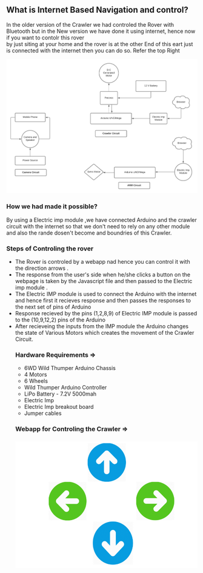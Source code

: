 <h2> What is Internet Based Navigation and control? </h2>
In the older version of the Crawler we had controled the Rover with Bluetooth but in the New version we have done it using internet, hence now if you want to contolr this rover <br>
by just siting at your home and the rover is at the other End of this eart just is connected with the internet then you can do so.
Refer the top Right 
<p align="center">
<img src="https://github.com/ShubhamPatel33/Surviellance-Bomb-Diffusion-Robot/blob/main/Crawler/Block%20diagram_Surviellance.png?raw=true" alt="Upgraded Diagram_2"/>
</p>
<b><h3>How we had made it possible?</h3></b>
By using a Electric imp module ,we have connected Arduino and the crawler circuit with the internet so that we don't need to rely on any other module and also the rande dosen't become
and boundries of this Crawler.
<h3>Steps of Controling the rover</h3>
<ul>
   <li>The Rover is controled by a webapp nad hence you can control it with the direction arrows .</li>
   <li>The response from the user's side when he/she clicks a button on the webpage is taken by the Javascript file and then passed to the Electric imp module .</li>
   <li>The Electric IMP module is used to connect the Arduino with the internet and hence first it recieves response and then passes the responses to the next set of pins of Arduino</li>
   <li>Response recieved by the pins (1,2,8,9) of Electric IMP module is passed to the (10,9,12,2) pins of the Arduino </li>
   <li>After recieveing the inputs from the IMP module the Arduino changes the state of Various Motors which creates the movement of the Crawler Circuit.</li>
   
<h3>Hardware Requirements =></h3>
<ul>
    <li>6WD Wild Thumper Arduino Chassis</li>
    <li>4 Motors</li>
    <li>6 Wheels</li>
    <li>Wild Thumper Arduino Controller</li>
    <li>LiPo Battery - 7.2V 5000mah </li>
    <li>Electric Imp</li>
    <li>Electric Imp breakout board</li>
    <li>Jumper cables</li>
</ul>

<h3>Webapp for Controling the Crawler =><h3>
<p align="center">
<img src="https://github.com/ShubhamPatel33/Surviellance-Bomb-Diffusion-Robot/blob/main/Internet%20based%20control/Movement_ss_Crawler.png"/>
</p>
    
